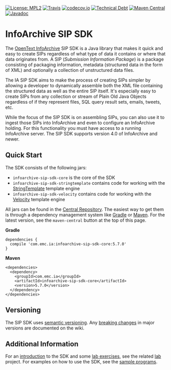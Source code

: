[![License: MPL2](https://img.shields.io/badge/license-mpl2-ff69b4.svg)](https://www.mozilla.org/en-US/MPL/2.0/)
[![Travis](https://img.shields.io/travis/Enterprise-Content-Management/infoarchive-sip-sdk.svg)](https://travis-ci.org/Enterprise-Content-Management/infoarchive-sip-sdk)
[![codecov.io](https://img.shields.io/codecov/c/github/Enterprise-Content-Management/infoarchive-sip-sdk.svg)](https://codecov.io/github/Enterprise-Content-Management/infoarchive-sip-sdk)
[![Technical Debt](https://sonarqube.com/api/badges/measure?key=com.opentext.ia:infoarchive-sip-sdk&metric=sqale_debt_ratio)](https://sonarqube.com/dashboard?id=com.opentext.ia%3Ainfoarchive-sip-sdk)
[![Maven Central](https://img.shields.io/maven-central/v/com.emc.ia/infoarchive-sip-sdk-core.svg)](https://repo1.maven.org/maven2/com/emc/ia/)
[![Javadoc](https://javadoc-emblem.rhcloud.com/doc/com.emc.ia/infoarchive-sip-sdk-core/badge.svg)](http://www.javadoc.io/doc/com.emc.ia/infoarchive-sip-sdk-core)

# InfoArchive SIP SDK

The [OpenText InfoArchive](http://documentum.opentext.com/infoarchive/) SIP SDK is a Java library that 
makes it quick and easy to create SIPs regardless of what type of data it contains or where that data originates
from. A SIP (_Submission Information Package_) is a package consisting of packaging information, metadata (structured
data in the form of XML) and optionally a collection of unstructured data files.

The IA SIP SDK aims to make the process of creating SIPs simpler by allowing a developer to dynamically assemble both
the XML file containing the structured data as well as the entire SIP itself. It's especially easy to create SIPs from
any collection or stream of Plain Old Java Objects regardless of if they represent files, SQL query result sets, emails, 
tweets, etc.

While the focus of the SIP SDK is on assembling SIPs, you can also use it to ingest those SIPs into InfoArchive and
even to configure an InfoArchive holding. For this functionality you must have access to a running InfoArchive server.
The SIP SDK supports version 4.0 of InfoArchive and newer.


## Quick Start

The SDK consists of the following jars:

- `infoarchive-sip-sdk-core` is the core of the SDK
- `infoarchive-sip-sdk-stringtemplate` contains code for working with the [StringTemplate](http://www.stringtemplate.org/) template engine
- `infoarchive-sip-sdk-velocity` contains code for working with the [Velocity](http://velocity.apache.org/) template engine

All jars can be found in the [Central Repository](https://repo1.maven.org/maven2/com/emc/ia/). The easiest way to get
them is through a dependency management system like [Gradle](http://gradle.org/) or [Maven](https://maven.apache.org/).
For the latest version, see the `maven-central` button at the top of this page.

**Gradle**

    dependencies { 
      compile 'com.emc.ia:infoarchive-sip-sdk-core:5.7.0'
    }
    
**Maven**

    <dependencies>
      <dependency>
        <groupId>com.emc.ia</groupId>
        <artifactId>infoarchive-sip-sdk-core</artifactId>
        <version>5.7.0</version>
      </dependency>
    </dependencies>
    
    
## Versioning
    
The SIP SDK uses [semantic versioning](https://semver.org).
Any [breaking changes](https://github.com/Enterprise-Content-Management/infoarchive-sip-sdk/wiki/Breaking-changes) in major
versions are documented on the wiki.


## Additional Information

For an [introduction](https://github.com/Enterprise-Content-Management/infoarchive-sip-sdk-lab/releases/download/1.0.2/presentation.pdf)
to the SDK and some [lab exercises](https://github.com/Enterprise-Content-Management/infoarchive-sip-sdk-lab/releases/download/1.0.2/lab.pdf),
see the related [lab](https://github.com/Enterprise-Content-Management/infoarchive-sip-sdk-lab) project.
For examples on how to use the SDK, see the [sample programs](https://github.com/Enterprise-Content-Management/infoarchive-sip-sdk/tree/master/samples).
